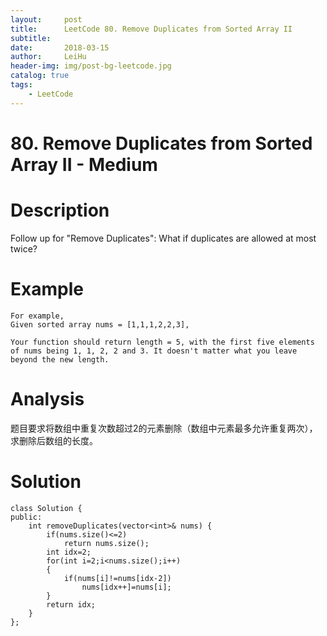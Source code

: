 ```yaml
---
layout:     post
title:      LeetCode 80. Remove Duplicates from Sorted Array II
subtitle:   
date:       2018-03-15
author:     LeiHu
header-img: img/post-bg-leetcode.jpg
catalog: true
tags:
    - LeetCode
---
```

# 80. Remove Duplicates from Sorted Array II - Medium

# Description
Follow up for "Remove Duplicates":
What if duplicates are allowed at most twice?

# Example
```
For example,
Given sorted array nums = [1,1,1,2,2,3],

Your function should return length = 5, with the first five elements of nums being 1, 1, 2, 2 and 3. It doesn't matter what you leave beyond the new length.
```

# Analysis
题目要求将数组中重复次数超过2的元素删除（数组中元素最多允许重复两次），求删除后数组的长度。

# Solution
```
class Solution {
public:
    int removeDuplicates(vector<int>& nums) {
        if(nums.size()<=2)
            return nums.size();
        int idx=2;
        for(int i=2;i<nums.size();i++)
        {
            if(nums[i]!=nums[idx-2])
                nums[idx++]=nums[i];
        }
        return idx;
    }
};
```

